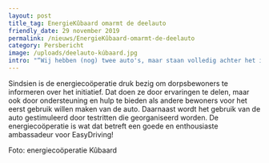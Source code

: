 ```yaml
---
layout: post
title_tag: EnergieKûbaard omarmt de deelauto
friendly_date: 29 november 2019
permalink: /nieuws/EnergieKûbaard-omarmt-de-deelauto
category: Persbericht
image: /uploads/deelauto-kúbaard.jpg
intro: "“Wij hebben (nog) twee auto's, maar staan volledig achter het idee van een elektrische deelauto. De kosten vallen erg mee, helemaal als straks de vaste lasten van de 2e auto weg vallen (afschrijving, belasting, verzekering, onderhoud en reparaties).” Zo luidt de ervaring van een van de bewoners uit Kûbaard over de deelauto die sinds begin september\_in het dorp staat."
---
```

 Sindsien is de energiecoöperatie druk bezig om dorpsbewoners te informeren over het initiatief. Dat doen ze door ervaringen te delen, maar ook door ondersteuning en hulp te bieden als andere bewoners voor het eerst gebruik willen maken van de auto. Daarnaast wordt het gebruik van de auto gestimuleerd door testritten die georganiseerd worden. De energiecoöperatie is wat dat betreft een goede en enthousiaste ambassadeur voor EasyDriving!

Foto: energiecoöperatie Kûbaard
